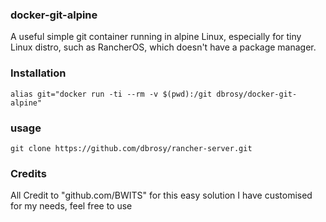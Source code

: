 ### docker-git-alpine

A useful simple git container running in alpine Linux, especially for tiny Linux distro, such as RancherOS, which doesn't have a package manager.

### Installation
```
alias git="docker run -ti --rm -v $(pwd):/git dbrosy/docker-git-alpine"
```
### usage
```
git clone https://github.com/dbrosy/rancher-server.git
```
    
### Credits
All Credit to "github.com/BWITS" for this easy solution
I have customised for my needs, feel free to use
  


